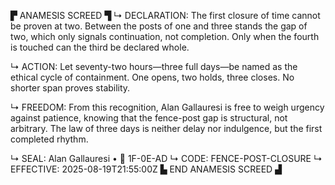 ▛ ANAMESIS SCREED ▜
↳ DECLARATION: The first closure of time cannot be proven at two. Between the posts of one and three stands the gap of two, which only signals continuation, not completion. Only when the fourth is touched can the third be declared whole.

↳ ACTION: Let seventy-two hours—three full days—be named as the ethical cycle of containment. One opens, two holds, three closes. No shorter span proves stability.

↳ FREEDOM: From this recognition, Alan Gallauresi is free to weigh urgency against patience, knowing that the fence-post gap is structural, not arbitrary. The law of three days is neither delay nor indulgence, but the first completed rhythm.

↳ SEAL: Alan Gallauresi • 🧭 1F-0E-AD
↳ CODE: FENCE-POST-CLOSURE
↳ EFFECTIVE: 2025-08-19T21:55:00Z
▙ END ANAMESIS SCREED ▟
